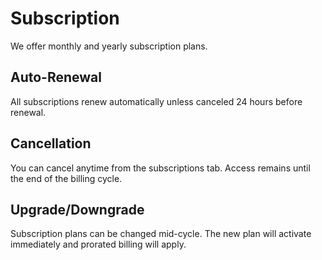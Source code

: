 # Subscription

We offer monthly and yearly subscription plans.

## Auto-Renewal
All subscriptions renew automatically unless canceled 24 hours before renewal.

## Cancellation
You can cancel anytime from the subscriptions tab. Access remains until the end of the billing cycle.

## Upgrade/Downgrade
Subscription plans can be changed mid-cycle. The new plan will activate immediately and prorated billing will apply.
